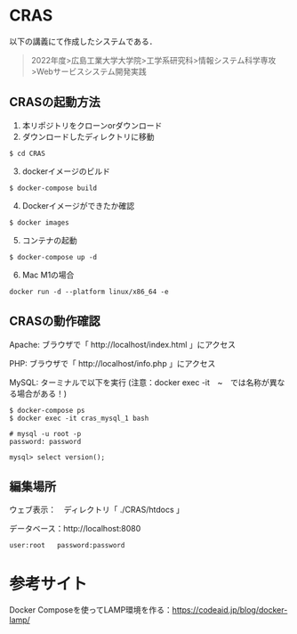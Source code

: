 # CRAS
以下の講義にて作成したシステムである．
>2022年度>広島工業大学大学院>工学系研究科>情報システム科学専攻>Webサービスシステム開発実践



## CRASの起動方法
1. 本リポジトリをクローンorダウンロード
2. ダウンロードしたディレクトリに移動　
```
$ cd CRAS
```
3. dockerイメージのビルド
```
$ docker-compose build
```
4. Dockerイメージができたか確認
```
$ docker images
```
5. コンテナの起動
```
$ docker-compose up -d
```
6. Mac M1の場合
```
docker run -d --platform linux/x86_64 -e
```

## CRASの動作確認
Apache:
ブラウザで「 http://localhost/index.html 」にアクセス

PHP:
ブラウザで「 http://localhost/info.php 」にアクセス

MySQL:
ターミナルで以下を実行 (注意：docker exec -it　~　では名称が異なる場合がある！)
```
$ docker-compose ps
$ docker exec -it cras_mysql_1 bash

# mysql -u root -p
password: password

mysql> select version();
```


## 編集場所
ウェブ表示：　ディレクトリ「 ./CRAS/htdocs 」

データベース：http://localhost:8080

    user:root   password:password


# 参考サイト
Docker Composeを使ってLAMP環境を作る：https://codeaid.jp/blog/docker-lamp/
